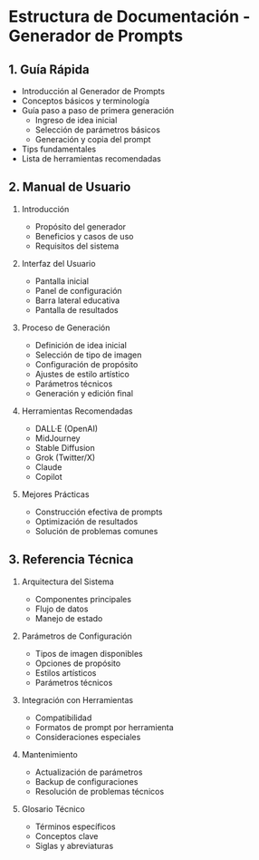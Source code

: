 # Estructura de Documentación - Generador de Prompts

## 1. Guía Rápida
- Introducción al Generador de Prompts
- Conceptos básicos y terminología
- Guía paso a paso de primera generación
  - Ingreso de idea inicial
  - Selección de parámetros básicos
  - Generación y copia del prompt
- Tips fundamentales
- Lista de herramientas recomendadas

## 2. Manual de Usuario
1. Introducción
   - Propósito del generador
   - Beneficios y casos de uso
   - Requisitos del sistema

2. Interfaz del Usuario
   - Pantalla inicial
   - Panel de configuración
   - Barra lateral educativa
   - Pantalla de resultados

3. Proceso de Generación
   - Definición de idea inicial
   - Selección de tipo de imagen
   - Configuración de propósito
   - Ajustes de estilo artístico
   - Parámetros técnicos
   - Generación y edición final

4. Herramientas Recomendadas
   - DALL·E (OpenAI)
   - MidJourney
   - Stable Diffusion
   - Grok (Twitter/X)
   - Claude
   - Copilot

5. Mejores Prácticas
   - Construcción efectiva de prompts
   - Optimización de resultados
   - Solución de problemas comunes

## 3. Referencia Técnica
1. Arquitectura del Sistema
   - Componentes principales
   - Flujo de datos
   - Manejo de estado

2. Parámetros de Configuración
   - Tipos de imagen disponibles
   - Opciones de propósito
   - Estilos artísticos
   - Parámetros técnicos

3. Integración con Herramientas
   - Compatibilidad
   - Formatos de prompt por herramienta
   - Consideraciones especiales

4. Mantenimiento
   - Actualización de parámetros
   - Backup de configuraciones
   - Resolución de problemas técnicos

5. Glosario Técnico
   - Términos específicos
   - Conceptos clave
   - Siglas y abreviaturas